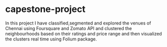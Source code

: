 # capestone-project

In this project I have classified,segmented  and explored the venues of Chennai using Foursquare and Zomato API and clustered the neighbourhoods based on their ratings and price range and then visualized the clusters real time using Folium package.
